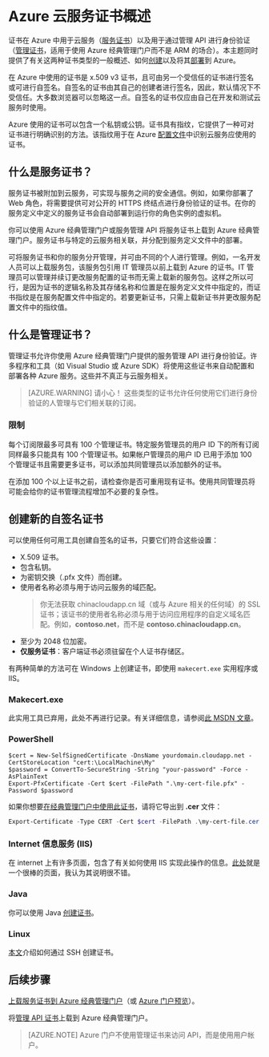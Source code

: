 <properties 
	pageTitle="云服务和管理证书 | Azure" 
	description="了解如何在 Azure 中创建和使用证书" 
	services="cloud-services" 
	documentationCenter=".net" 
	authors="Thraka" 
	manager="timlt" 
	editor=""/>

<tags 
	ms.service="cloud-services" 
	ms.date="07/05/2016"
	wacn.date="08/22/2016"/>

# Azure 云服务证书概述
证书在 Azure 中用于云服务（[服务证书](#what-are-service-certificates)）以及用于通过管理 API 进行身份验证（[管理证书](#what-are-management-certificates)，适用于使用 Azure 经典管理门户而不是 ARM 的场合）。本主题同时提供了有关这两种证书类型的一般概述、如何[创建](#create)以及将其[部署](#deploy)到 Azure。

在 Azure 中使用的证书是 x.509 v3 证书，且可由另一个受信任的证书进行签名或可进行自签名。自签名的证书由其自己的创建者进行签名，因此，默认情况下不受信任。大多数浏览器可以忽略这一点。自签名的证书仅应由自己在开发和测试云服务时使用。

Azure 使用的证书可以包含一个私钥或公钥。证书具有指纹，它提供了一种可对证书进行明确识别的方法。该指纹用于在 Azure [配置文件](/documentation/articles/cloud-services-configure-ssl-certificate/)中识别云服务应使用的证书。

## 什么是服务证书？
服务证书被附加到云服务，可实现与服务之间的安全通信。例如，如果你部署了 Web 角色，将需要提供可对公开的 HTTPS 终结点进行身份验证的证书。在你的服务定义中定义的服务证书会自动部署到运行你的角色实例的虚拟机。

你可以使用 Azure 经典管理门户或服务管理 API 将服务证书上载到 Azure 经典管理门户。服务证书与特定的云服务相关联，并分配到服务定义文件中的部署。

可将服务证书和你的服务分开管理，并可由不同的个人进行管理。例如，一名开发人员可以上载服务包，该服务包引用 IT 管理员以前上载到 Azure 的证书。IT 管理员可以管理并续订更改服务配置的证书而无需上载新的服务包。这样之所以可行，是因为证书的逻辑名称及其存储名称和位置是在服务定义文件中指定的，而证书指纹是在服务配置文件中指定的。若要更新证书，只需上载新证书并更改服务配置文件中的指纹值。

## <a name="what-are-management-certificates"></a> 什么是管理证书？
管理证书允许你使用 Azure 经典管理门户提供的服务管理 API 进行身份验证。许多程序和工具（如 Visual Studio 或 Azure SDK）将使用这些证书来自动配置和部署各种 Azure 服务。这些并不真正与云服务相关。

>[AZURE.WARNING] 请小心！ 这些类型的证书允许任何使用它们进行身份验证的人管理与它们相关联的订阅。

### 限制
每个订阅限最多可具有 100 个管理证书。特定服务管理员的用户 ID 下的所有订阅同样最多只能具有 100 个管理证书。如果帐户管理员的用户 ID 已用于添加 100 个管理证书且需要更多证书，可以添加共同管理员以添加额外的证书。

在添加 100 个以上证书之前，请检查你是否可重用现有证书。使用共同管理员将可能会给你的证书管理流程增加不必要的复杂性。


<a name="create"></a>
## 创建新的自签名证书
可以使用任何可用工具创建自签名的证书，只要它们符合这些设置：

* X.509 证书。
* 包含私钥。
* 为密钥交换（.pfx 文件）而创建。
* 使用者名称必须与用于访问云服务的域匹配。
    > 你无法获取 chinacloudapp.cn 域（或与 Azure 相关的任何域）的 SSL 证书；该证书的使用者名称必须与用于访问应用程序的自定义域名匹配。例如，**contoso.net**，而不是 **contoso.chinacloudapp.cn**。
* 至少为 2048 位加密。
* **仅服务证书**：客户端证书必须驻留在个人证书存储区。

有两种简单的方法可在 Windows 上创建证书，即使用 `makecert.exe` 实用程序或 IIS。

### Makecert.exe

此实用工具已弃用，此处不再进行记录。有关详细信息，请参阅[此 MSDN 文章](https://msdn.microsoft.com/zh-cn/library/windows/desktop/aa386968)。

### PowerShell

```
$cert = New-SelfSignedCertificate -DnsName yourdomain.cloudapp.net -CertStoreLocation "cert:\LocalMachine\My"
$password = ConvertTo-SecureString -String "your-password" -Force -AsPlainText
Export-PfxCertificate -Cert $cert -FilePath ".\my-cert-file.pfx" -Password $password
```

如果你想要[在经典管理门户中使用此证书](/documentation/articles/azure-api-management-certs/)，请将它导出到 **.cer** 文件：

```powershell
Export-Certificate -Type CERT -Cert $cert -FilePath .\my-cert-file.cer
```

### Internet 信息服务 (IIS)

在 internet 上有许多页面，包含了有关如何使用 IIS 实现此操作的信息。[此处](https://www.sslshopper.com/article-how-to-create-a-self-signed-certificate-in-iis-7.html)就是一个很棒的页面，我认为其说明很不错。

### Java
你可以使用 Java [创建证书](/documentation/articles/java-create-azure-website-using-java-sdk/#create-a-certificate)。

### Linux
[本文](/documentation/articles/virtual-machines-linux-mac-create-ssh-keys/)介绍如何通过 SSH 创建证书。

## 后续步骤

[上载服务证书到 Azure 经典管理门户](/documentation/articles/cloud-services-configure-ssl-certificate/)（或 [Azure 门户预览](/documentation/articles/cloud-services-configure-ssl-certificate-portal/)）。

将[管理 API 证书](/documentation/articles/azure-api-management-certs/)上载到 Azure 经典管理门户。

>[AZURE.NOTE] Azure 门户不使用管理证书来访问 API，而是使用用户帐户。

<!---HONumber=Mooncake_0711_2016-->